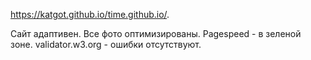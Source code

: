 https://katgot.github.io/time.github.io/.

Сайт адаптивен. Все фото оптимизированы. 
Pagespeed - в зеленой зоне.
validator.w3.org - ошибки отсутствуют.
